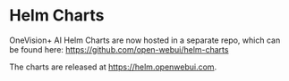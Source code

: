 # Helm Charts
OneVision+ AI Helm Charts are now hosted in a separate repo, which can be found here: https://github.com/open-webui/helm-charts 

The charts are released at https://helm.openwebui.com. 